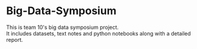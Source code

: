 # Big-Data-Symposium
This is team 10's big data symposium project.<br />It includes datasets, text notes and python notebooks along with a detailed report. 
